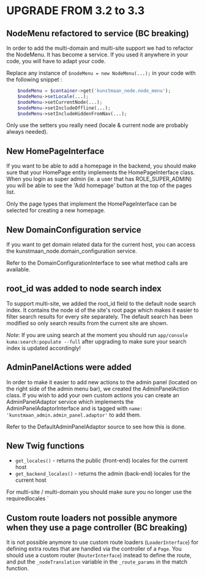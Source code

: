 # UPGRADE FROM 3.2 to 3.3

## NodeMenu refactored to service (BC breaking)

In order to add the multi-domain and multi-site support we had to refactor the NodeMenu. It has become
a service. If you used it anywhere in your code, you will have to adapt your code.

Replace any instance of ```$nodeMenu = new NodeMenu(...);``` in your code with the following snippet :

```php
    $nodeMenu = $container->get('kunstmaan_node.node_menu');
    $nodeMenu->setLocale(...);
    $nodeMenu->setCurrentNode(...);
    $nodeMenu->setIncludeOffline(...);
    $nodeMenu->setIncludeHiddenFromNav(...);
```

Only use the setters you really need (locale & current node are probably always needed).


## New HomePageInterface

If you want to be able to add a homepage in the backend, you should make sure that your HomePage entity implements the
HomePageInterface class. When you login as super admin (ie. a user that has ROLE_SUPER_ADMIN) you will be able to see
the 'Add homepage' button at the top of the pages list.

Only the page types that implement the HomePageInterface can be selected for creating a new homepage.


## New DomainConfiguration service

If you want to get domain related data for the current host, you can access the kunstmaan_node.domain_configuration
service.

Refer to the DomainConfigurationInterface to see what method calls are available.


## root_id was added to node search index

To support multi-site, we added the root_id field to the default node search index. It contains the node id of the
site's root page which makes it easier to filter search results for every site separately. The default search has
been modified so only search results from the current site are shown.

*Note*: If you are using search at the moment you should run ```app/console kuma:search:populate --full``` after
upgrading to make sure your search index is updated accordingly!


## AdminPanelActions were added

In order to make it easier to add new actions to the admin panel (located on the right side of the admin menu bar), we
created the AdminPanelAction class. If you wish to add your own custom actions you can create an AdminPanelAdaptor service
which implements the AdminPanelAdaptorInterface and is tagged with ```name: 'kunstmaan_admin.admin_panel.adaptor'```
to add them.

Refer to the DefaultAdminPanelAdaptor source to see how this is done.


## New Twig functions

- ```get_locales()``` - returns the public (front-end) locales for the current host
- ```get_backend_locales()``` - returns the admin (back-end) locales for the current host

For multi-site / multi-domain you should make sure you no longer use the requiredlocales
`

## Custom route loaders not possible anymore when they use a page controller (BC breaking)

It is not possible anymore to use custom route loaders (`LoaderInterface`) for defining extra routes
that are handled via the controller of a `Page`. You should use a custom router (`RouterInterface`) instead
to define the route, and put the `_nodeTranslation` variable in the `_route_params` in the match function.